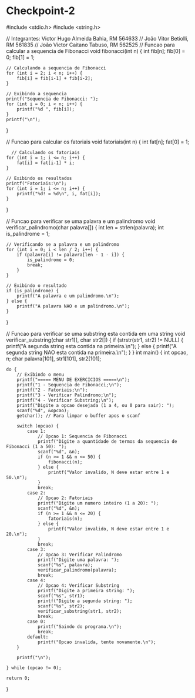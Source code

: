 # Checkpoint-2
#include <stdio.h>
#include <string.h>

// Integrantes: Victor Hugo Almeida Bahia, RM 564633
               // João Vitor Betiolli, RM 561835
              //  João Victor Caitano Tabuso, RM 562525
// Funcao para calcular a sequencia de Fibonacci
void fibonacci(int n) {
    int fib[n];
    fib[0] = 0;
    fib[1] = 1;

    // Calculando a sequencia de Fibonacci
    for (int i = 2; i < n; i++) {
        fib[i] = fib[i-1] + fib[i-2];
    }

    // Exibindo a sequencia
    printf("Sequencia de Fibonacci: ");
    for (int i = 0; i < n; i++) {
        printf("%d ", fib[i]);
    }
    printf("\n");
}

// Funcao para calcular os fatoriais
void fatoriais(int n) {
    int fat[n];
    fat[0] = 1;

      // Calculando os fatoriais
    for (int i = 1; i <= n; i++) {
        fat[i] = fat[i-1] * i;
    }

    // Exibindo os resultados
    printf("Fatoriais:\n");
    for (int i = 1; i <= n; i++) {
        printf("%d! = %d\n", i, fat[i]);
    }
}

// Funcao para verificar se uma palavra e um palindromo
void verificar_palindromo(char palavra[]) {
    int len = strlen(palavra);
    int is_palindrome = 1;

    // Verificando se a palavra e um palindromo
    for (int i = 0; i < len / 2; i++) {
        if (palavra[i] != palavra[len - 1 - i]) {
            is_palindrome = 0;
            break;
        }
    }

    // Exibindo o resultado
    if (is_palindrome) {
        printf("A palavra e um palindromo.\n");
    } else {
        printf("A palavra NAO e um palindromo.\n");
    }
}

// Funcao para verificar se uma substring esta contida em uma string
void verificar_substring(char str1[], char str2[]) {
    if (strstr(str1, str2) != NULL) {
        printf("A segunda string esta contida na primeira.\n");
    } else {
        printf("A segunda string NAO esta contida na primeira.\n");
    }
}
int main() {
    int opcao, n;
    char palavra[101], str1[101], str2[101];

    do {
        // Exibindo o menu
        printf("===== MENU DE EXERCICIOS =====\n");
        printf("1 - Sequencia de Fibonacci;\n");
        printf("2 - Fatoriais;\n");
        printf("3 - Verificar Palindromo;\n");
        printf("4 - Verificar Substring;\n");
        printf("Digite a opcao desejada (1 a 4, ou 0 para sair): ");
        scanf("%d", &opcao);
        getchar(); // Para limpar o buffer apos o scanf

        switch (opcao) {
            case 1:
                // Opcao 1: Sequencia de Fibonacci
                printf("Digite a quantidade de termos da sequencia de Fibonacci (1 a 50): ");
                scanf("%d", &n);
                if (n >= 1 && n <= 50) {
                    fibonacci(n);
                } else {
                    printf("Valor invalido, N deve estar entre 1 e 50.\n");
                }
                break;
            case 2:
                // Opcao 2: Fatoriais
                printf("Digite um numero inteiro (1 a 20): ");
                scanf("%d", &n);
                if (n >= 1 && n <= 20) {
                    fatoriais(n);
                } else {
                    printf("Valor invalido, N deve estar entre 1 e 20.\n");
                }
                break;
            case 3:
                // Opcao 3: Verificar Palindromo
                printf("Digite uma palavra: ");
                scanf("%s", palavra);
                verificar_palindromo(palavra);
                break;
            case 4:
                // Opcao 4: Verificar Substring
                printf("Digite a primeira string: ");
                scanf("%s", str1);
                printf("Digite a segunda string: ");
                scanf("%s", str2);
                verificar_substring(str1, str2);
                break;
            case 0:
                printf("Saindo do programa.\n");
                break;
            default:
                printf("Opcao invalida, tente novamente.\n");
        }

        printf("\n");

    } while (opcao != 0);

    return 0;
}

